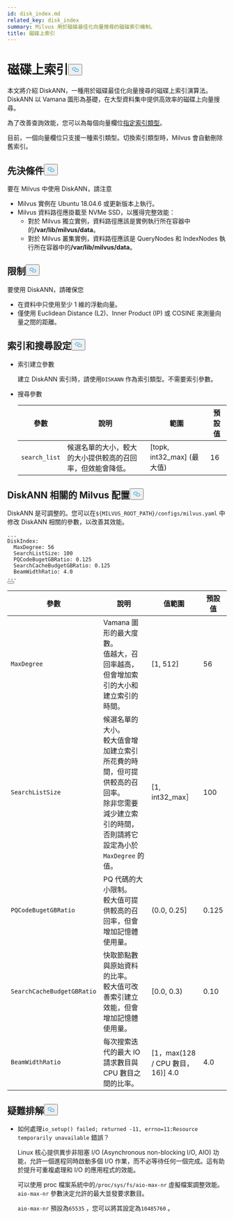 ```yaml
---
id: disk_index.md
related_key: disk_index
summary: Milvus 用於磁碟最佳化向量搜尋的磁碟索引機制。
title: 磁碟上索引
---
```


<h1 id="On-disk-Index" class="common-anchor-header">磁碟上索引<button data-href="#On-disk-Index" class="anchor-icon" translate="no">
      <svg translate="no"
        aria-hidden="true"
        focusable="false"
        height="20"
        version="1.1"
        viewBox="0 0 16 16"
        width="16"
      >
        <path
          fill="#0092E4"
          fill-rule="evenodd"
          d="M4 9h1v1H4c-1.5 0-3-1.69-3-3.5S2.55 3 4 3h4c1.45 0 3 1.69 3 3.5 0 1.41-.91 2.72-2 3.25V8.59c.58-.45 1-1.27 1-2.09C10 5.22 8.98 4 8 4H4c-.98 0-2 1.22-2 2.5S3 9 4 9zm9-3h-1v1h1c1 0 2 1.22 2 2.5S13.98 12 13 12H9c-.98 0-2-1.22-2-2.5 0-.83.42-1.64 1-2.09V6.25c-1.09.53-2 1.84-2 3.25C6 11.31 7.55 13 9 13h4c1.45 0 3-1.69 3-3.5S14.5 6 13 6z"
        ></path>
      </svg>
    </button></h1><p>本文將介紹 DiskANN，一種用於磁碟最佳化向量搜尋的磁碟上索引演算法。DiskANN 以 Vamana 圖形為基礎，在大型資料集中提供高效率的磁碟上向量搜尋。</p>
<p>為了改善查詢效能，您可以為每個向量欄位<a href="/docs/zh-hant/v2.5.x/index-vector-fields.md">指定索引類型</a>。</p>
<div class="alert note"> 
目前，一個向量欄位只支援一種索引類型。切換索引類型時，Milvus 會自動刪除舊索引。</div>
<h2 id="Prerequisites" class="common-anchor-header">先決條件<button data-href="#Prerequisites" class="anchor-icon" translate="no">
      <svg translate="no"
        aria-hidden="true"
        focusable="false"
        height="20"
        version="1.1"
        viewBox="0 0 16 16"
        width="16"
      >
        <path
          fill="#0092E4"
          fill-rule="evenodd"
          d="M4 9h1v1H4c-1.5 0-3-1.69-3-3.5S2.55 3 4 3h4c1.45 0 3 1.69 3 3.5 0 1.41-.91 2.72-2 3.25V8.59c.58-.45 1-1.27 1-2.09C10 5.22 8.98 4 8 4H4c-.98 0-2 1.22-2 2.5S3 9 4 9zm9-3h-1v1h1c1 0 2 1.22 2 2.5S13.98 12 13 12H9c-.98 0-2-1.22-2-2.5 0-.83.42-1.64 1-2.09V6.25c-1.09.53-2 1.84-2 3.25C6 11.31 7.55 13 9 13h4c1.45 0 3-1.69 3-3.5S14.5 6 13 6z"
        ></path>
      </svg>
    </button></h2><p>要在 Milvus 中使用 DiskANN，請注意</p>
<ul>
<li>Milvus 實例在 Ubuntu 18.04.6 或更新版本上執行。</li>
<li>Milvus 資料路徑應掛載至 NVMe SSD，以獲得完整效能：<ul>
<li>對於 Milvus 獨立實例，資料路徑應該是實例執行所在容器中的<strong>/var/lib/milvus/data</strong>。</li>
<li>對於 Milvus 叢集實例，資料路徑應該是 QueryNodes 和 IndexNodes 執行所在容器中的<strong>/var/lib/milvus/data</strong>。</li>
</ul></li>
</ul>
<h2 id="Limits" class="common-anchor-header">限制<button data-href="#Limits" class="anchor-icon" translate="no">
      <svg translate="no"
        aria-hidden="true"
        focusable="false"
        height="20"
        version="1.1"
        viewBox="0 0 16 16"
        width="16"
      >
        <path
          fill="#0092E4"
          fill-rule="evenodd"
          d="M4 9h1v1H4c-1.5 0-3-1.69-3-3.5S2.55 3 4 3h4c1.45 0 3 1.69 3 3.5 0 1.41-.91 2.72-2 3.25V8.59c.58-.45 1-1.27 1-2.09C10 5.22 8.98 4 8 4H4c-.98 0-2 1.22-2 2.5S3 9 4 9zm9-3h-1v1h1c1 0 2 1.22 2 2.5S13.98 12 13 12H9c-.98 0-2-1.22-2-2.5 0-.83.42-1.64 1-2.09V6.25c-1.09.53-2 1.84-2 3.25C6 11.31 7.55 13 9 13h4c1.45 0 3-1.69 3-3.5S14.5 6 13 6z"
        ></path>
      </svg>
    </button></h2><p>要使用 DiskANN，請確保您</p>
<ul>
<li>在資料中只使用至少 1 維的浮動向量。</li>
<li>僅使用 Euclidean Distance (L2)、Inner Product (IP) 或 COSINE 來測量向量之間的距離。</li>
</ul>
<h2 id="Index-and-search-settings" class="common-anchor-header">索引和搜尋設定<button data-href="#Index-and-search-settings" class="anchor-icon" translate="no">
      <svg translate="no"
        aria-hidden="true"
        focusable="false"
        height="20"
        version="1.1"
        viewBox="0 0 16 16"
        width="16"
      >
        <path
          fill="#0092E4"
          fill-rule="evenodd"
          d="M4 9h1v1H4c-1.5 0-3-1.69-3-3.5S2.55 3 4 3h4c1.45 0 3 1.69 3 3.5 0 1.41-.91 2.72-2 3.25V8.59c.58-.45 1-1.27 1-2.09C10 5.22 8.98 4 8 4H4c-.98 0-2 1.22-2 2.5S3 9 4 9zm9-3h-1v1h1c1 0 2 1.22 2 2.5S13.98 12 13 12H9c-.98 0-2-1.22-2-2.5 0-.83.42-1.64 1-2.09V6.25c-1.09.53-2 1.84-2 3.25C6 11.31 7.55 13 9 13h4c1.45 0 3-1.69 3-3.5S14.5 6 13 6z"
        ></path>
      </svg>
    </button></h2><ul>
<li><p>索引建立參數</p>
<p>建立 DiskANN 索引時，請使用<code translate="no">DISKANN</code> 作為索引類型。不需要索引參數。</p></li>
<li><p>搜尋參數</p>
<table>
<thead>
<tr><th>參數</th><th>說明</th><th>範圍</th><th>預設值</th></tr>
</thead>
<tbody>
<tr><td><code translate="no">search_list</code></td><td>候選名單的大小，較大的大小提供較高的召回率，但效能會降低。</td><td>[topk, int32_max] (最大值)</td><td>16</td></tr>
</tbody>
</table>
</li>
</ul>
<h2 id="DiskANN-related-Milvus-configurations" class="common-anchor-header">DiskANN 相關的 Milvus 配置<button data-href="#DiskANN-related-Milvus-configurations" class="anchor-icon" translate="no">
      <svg translate="no"
        aria-hidden="true"
        focusable="false"
        height="20"
        version="1.1"
        viewBox="0 0 16 16"
        width="16"
      >
        <path
          fill="#0092E4"
          fill-rule="evenodd"
          d="M4 9h1v1H4c-1.5 0-3-1.69-3-3.5S2.55 3 4 3h4c1.45 0 3 1.69 3 3.5 0 1.41-.91 2.72-2 3.25V8.59c.58-.45 1-1.27 1-2.09C10 5.22 8.98 4 8 4H4c-.98 0-2 1.22-2 2.5S3 9 4 9zm9-3h-1v1h1c1 0 2 1.22 2 2.5S13.98 12 13 12H9c-.98 0-2-1.22-2-2.5 0-.83.42-1.64 1-2.09V6.25c-1.09.53-2 1.84-2 3.25C6 11.31 7.55 13 9 13h4c1.45 0 3-1.69 3-3.5S14.5 6 13 6z"
        ></path>
      </svg>
    </button></h2><p>DiskANN 是可調整的。您可以在<code translate="no">${MILVUS_ROOT_PATH}/configs/milvus.yaml</code> 中修改 DiskANN 相關的參數，以改善其效能。</p>
<pre><code translate="no" class="language-YAML"><span class="hljs-string">...</span>
<span class="hljs-attr">DiskIndex:</span>
  <span class="hljs-attr">MaxDegree:</span> <span class="hljs-number">56</span>
  <span class="hljs-attr">SearchListSize:</span> <span class="hljs-number">100</span>
  <span class="hljs-attr">PQCodeBugetGBRatio:</span> <span class="hljs-number">0.125</span>
  <span class="hljs-attr">SearchCacheBudgetGBRatio:</span> <span class="hljs-number">0.125</span>
  <span class="hljs-attr">BeamWidthRatio:</span> <span class="hljs-number">4.0</span>
<span class="hljs-string">...</span>
<button class="copy-code-btn"></button></code></pre>
<table>
<thead>
<tr><th>參數</th><th>說明</th><th>值範圍</th><th>預設值</th></tr>
</thead>
<tbody>
<tr><td><code translate="no">MaxDegree</code></td><td>Vamana 圖形的最大度數。 <br/> 值越大，召回率越高，但會增加索引的大小和建立索引的時間。</td><td>[1, 512]</td><td>56</td></tr>
<tr><td><code translate="no">SearchListSize</code></td><td>候選名單的大小。 <br/> 較大值會增加建立索引所花費的時間，但可提供較高的召回率。 <br/> 除非您需要減少建立索引的時間，否則請將它設定為小於<code translate="no">MaxDegree</code> 的值。</td><td>[1, int32_max］</td><td>100</td></tr>
<tr><td><code translate="no">PQCodeBugetGBRatio</code></td><td>PQ 代碼的大小限制。 <br/> 較大值可提供較高的召回率，但會增加記憶體使用量。</td><td>(0.0, 0.25]</td><td>0.125</td></tr>
<tr><td><code translate="no">SearchCacheBudgetGBRatio</code></td><td>快取節點數與原始資料的比率。 <br/> 較大值可改善索引建立效能，但會增加記憶體使用量。</td><td>[0.0, 0.3)</td><td>0.10</td></tr>
<tr><td><code translate="no">BeamWidthRatio</code></td><td>每次搜索迭代的最大 IO 請求數目與 CPU 數目之間的比率。</td><td>[1，max(128 / CPU 數目，16)] 4.0</td><td>4.0</td></tr>
</tbody>
</table>
<h2 id="Troubleshooting" class="common-anchor-header">疑難排解<button data-href="#Troubleshooting" class="anchor-icon" translate="no">
      <svg translate="no"
        aria-hidden="true"
        focusable="false"
        height="20"
        version="1.1"
        viewBox="0 0 16 16"
        width="16"
      >
        <path
          fill="#0092E4"
          fill-rule="evenodd"
          d="M4 9h1v1H4c-1.5 0-3-1.69-3-3.5S2.55 3 4 3h4c1.45 0 3 1.69 3 3.5 0 1.41-.91 2.72-2 3.25V8.59c.58-.45 1-1.27 1-2.09C10 5.22 8.98 4 8 4H4c-.98 0-2 1.22-2 2.5S3 9 4 9zm9-3h-1v1h1c1 0 2 1.22 2 2.5S13.98 12 13 12H9c-.98 0-2-1.22-2-2.5 0-.83.42-1.64 1-2.09V6.25c-1.09.53-2 1.84-2 3.25C6 11.31 7.55 13 9 13h4c1.45 0 3-1.69 3-3.5S14.5 6 13 6z"
        ></path>
      </svg>
    </button></h2><ul>
<li><p>如何處理<code translate="no">io_setup() failed; returned -11, errno=11:Resource temporarily unavailable</code> 錯誤？</p>
<p>Linux 核心提供異步非阻塞 I/O (Asynchronous non-blocking I/O, AIO) 功能，允許一個進程同時啟動多個 I/O 作業，而不必等待任何一個完成。這有助於提升可重複處理和 I/O 的應用程式的效能。</p>
<p>可以使用 proc 檔案系統中的<code translate="no">/proc/sys/fs/aio-max-nr</code> 虛擬檔案調整效能。<code translate="no">aio-max-nr</code> 參數決定允許的最大並發要求數目。</p>
<p><code translate="no">aio-max-nr</code> 預設為<code translate="no">65535</code> ，您可以將其設定為<code translate="no">10485760</code> 。</p></li>
</ul>
